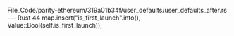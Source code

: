 File_Code/parity-ethereum/319a01b34f/user_defaults/user_defaults_after.rs --- Rust
                                                                                                                                                            44                 map.insert("is_first_launch".into(), Value::Bool(self.is_first_launch));


